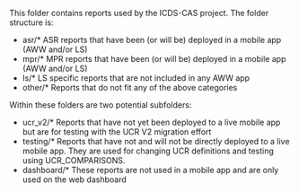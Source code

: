 This folder contains reports used by the ICDS-CAS project. The folder structure is:

- asr/\* ASR reports that have been (or will be) deployed in a mobile app (AWW and/or LS)
- mpr/\* MPR reports that have been (or will be) deployed in a mobile app (AWW and/or LS)
- ls/\* LS specific reports that are not included in any AWW app
- other/\* Reports that do not fit any of the above categories

Within these folders are two potential subfolders:

- ucr_v2/\* Reports that have not yet been deployed to a live mobile app but are for testing with the UCR V2 migration effort
- testing/\* Reports that have not and will not be directly deployed to a live mobile app.
  They are used for changing UCR definitions and testing using UCR_COMPARISONS.
- dashboard/\* These reports are not used in a mobile app and are only used on the web dashboard
